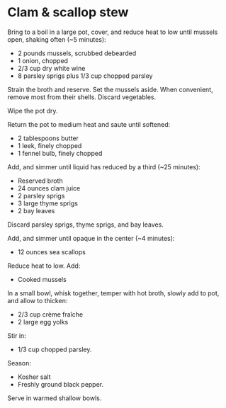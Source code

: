Clam & scallop stew
===================


Bring to a boil in a large pot, cover, and reduce heat to low until mussels open, shaking often (~5 minutes):

- 2 pounds mussels, scrubbed debearded
- 1 onion, chopped
- 2/3 cup dry white wine
- 8 parsley sprigs plus 1/3 cup chopped parsley

Strain the broth and reserve. Set the mussels aside. When convenient, remove most from their shells. Discard vegetables.

Wipe the pot dry.

Return the pot to medium heat and saute until softened:

- 2 tablespoons butter
- 1 leek, finely chopped
- 1 fennel bulb, finely chopped

Add, and simmer until liquid has reduced by a third (~25 minutes):

- Reserved broth
- 24 ounces clam juice
- 2 parsley sprigs
- 3 large thyme sprigs
- 2 bay leaves

Discard parsley sprigs, thyme sprigs, and bay leaves.

Add, and simmer until opaque in the center (~4 minutes):

- 12 ounces sea scallops

Reduce heat to low. Add:

- Cooked mussels

In a small bowl, whisk together, temper with hot broth, slowly add to pot, and allow to thicken:

- 2/3 cup crème fraîche
- 2 large egg yolks

Stir in:

- 1/3 cup chopped parsley.

Season:

- Kosher salt
- Freshly ground black pepper.

Serve in warmed shallow bowls.
